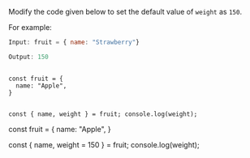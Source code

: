 Modify the code given below to
set the default value
of `weight` as `150`.

For example:
```js
Input: fruit = { name: "Strawberry"}

Output: 150
```
<codeblock type="exercise" language="javascript" testMode="fixedInput">
<code>
const fruit = {
  name: "Apple",
}

const { name, weight } = fruit;
console.log(weight);
</code>

<solution>
const fruit = {
  name: "Apple",
}

const { name, weight = 150 } = fruit;
console.log(weight);
</solution>
</codeblock>
